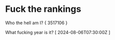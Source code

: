 # Fuck the rankings

Who the hell am I?
{ 3517106 }

What fucking year is it?
[ 2024-08-06T07:30:00Z ]
